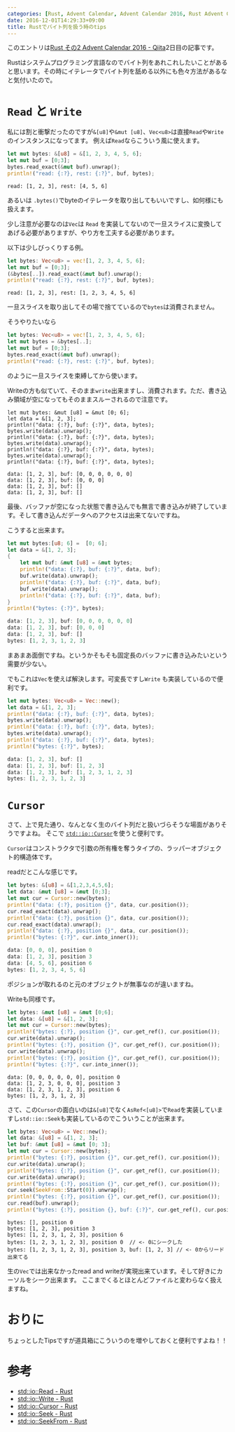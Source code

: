 ```yaml
---
categories: [Rust, Advent Calendar, Advent Calendar 2016, Rust Advent Calendar]
date: 2016-12-01T14:29:33+09:00
title: Rustでバイト列を扱う時のtips
---
```


このエントリは[Rust その2 Advent Calendar 2016 - Qiita](http://qiita.com/advent-calendar/2016/rust-lang-2)2日目の記事です。

Rustはシステムプログラミング言語なのでバイト列をあれこれしたいことがあると思います。その時にイテレータでバイト列を舐める以外にも色々方法があるなと気付いたので。

<!--more-->

# `Read` と `Write`
私には割と衝撃だったのですが`&[u8]`や`&mut [u8]`、`Vec<u8>`は直接`Read`や`Write`のインスタンスになってます。
例えば`Read`ならこういう風に使えます。

``` rust
let mut bytes: &[u8] = &[1, 2, 3, 4, 5, 6];
let mut buf = [0;3];
bytes.read_exact(&mut buf).unwrap();
println!("read: {:?}, rest: {:?}", buf, bytes);
```

```
read: [1, 2, 3], rest: [4, 5, 6]
```

あるいは `.bytes()`でbyteのイテレータを取り出してもいいですし、如何様にも扱えます。

少し注意が必要なのは`Vec`は `Read` を実装してないので一旦スライスに変換してあげる必要がありますが、やり方を工夫する必要があります。

以下は少しびっくりする例。

``` rust
let bytes: Vec<u8> = vec![1, 2, 3, 4, 5, 6];
let mut buf = [0;3];
(&bytes[..]).read_exact(&mut buf).unwrap();
println!("read: {:?}, rest: {:?}", buf, bytes);
```

```
read: [1, 2, 3], rest: [1, 2, 3, 4, 5, 6]
```

一旦スライスを取り出してその場で捨てているので`bytes`は消費されません。

そうやりたいなら

``` rust
let bytes: Vec<u8> = vec![1, 2, 3, 4, 5, 6];
let mut bytes = &bytes[..];
let mut buf = [0;3];
bytes.read_exact(&mut buf).unwrap();
println!("read: {:?}, rest: {:?}", buf, bytes);
```

のように一旦スライスを束縛してから使います。

Writeの方も似ていて、そのまま`write`出来ますし、消費されます。ただ、書き込み領域が空になってもそのままスルーされるので注意です。

```
let mut bytes: &mut [u8] = &mut [0; 6];
let data = &[1, 2, 3];
println!("data: {:?}, buf: {:?}", data, bytes);
bytes.write(data).unwrap();
println!("data: {:?}, buf: {:?}", data, bytes);
bytes.write(data).unwrap();
println!("data: {:?}, buf: {:?}", data, bytes);
bytes.write(data).unwrap();
println!("data: {:?}, buf: {:?}", data, bytes);
```

```
data: [1, 2, 3], buf: [0, 0, 0, 0, 0, 0]
data: [1, 2, 3], buf: [0, 0, 0]
data: [1, 2, 3], buf: []
data: [1, 2, 3], buf: []
```

最後、バッファが空になった状態で書き込んでも無言で書き込みが終了しています。そして書き込んだデータへのアクセスは出来てないですね。

こうすると出来ます。

``` rust
let mut bytes:[u8; 6] =  [0; 6];
let data = &[1, 2, 3];
{
    let mut buf: &mut [u8] = &mut bytes;
    println!("data: {:?}, buf: {:?}", data, buf);
    buf.write(data).unwrap();
    println!("data: {:?}, buf: {:?}", data, buf);
    buf.write(data).unwrap();
    println!("data: {:?}, buf: {:?}", data, buf);
}
println!("bytes: {:?}", bytes);
```

``` rust
data: [1, 2, 3], buf: [0, 0, 0, 0, 0, 0]
data: [1, 2, 3], buf: [0, 0, 0]
data: [1, 2, 3], buf: []
bytes: [1, 2, 3, 1, 2, 3]
```

まあまあ面倒ですね。というかそもそも固定長のバッファに書き込みたいという需要が少ない。

でもこれは`Vec`を使えば解決します。可変長ですし`Write` も実装しているので便利です。

``` rust
let mut bytes: Vec<u8> = Vec::new();
let data = &[1, 2, 3];
println!("data: {:?}, buf: {:?}", data, bytes);
bytes.write(data).unwrap();
println!("data: {:?}, buf: {:?}", data, bytes);
bytes.write(data).unwrap();
println!("data: {:?}, buf: {:?}", data, bytes);
println!("bytes: {:?}", bytes);
```

``` rust
data: [1, 2, 3], buf: []
data: [1, 2, 3], buf: [1, 2, 3]
data: [1, 2, 3], buf: [1, 2, 3, 1, 2, 3]
bytes: [1, 2, 3, 1, 2, 3]
```

# `Cursor`
さて、上で見た通り、なんとなく生のバイト列だと扱いづらそうな場面がありそうですよね。
そこで [`std::io::Cursor`](https://doc.rust-lang.org/stable/std/io/struct.Cursor.html)を使うと便利です。

`Cursor`はコンストラクタで引数の所有権を奪うタイプの、ラッパーオブジェクト的構造体です。

readだとこんな感じです。

``` rust
let bytes: &[u8] = &[1,2,3,4,5,6];
let data: &mut [u8] = &mut [0;3];
let mut cur = Cursor::new(bytes);
println!("data: {:?}, position {}", data, cur.position());
cur.read_exact(data).unwrap();
println!("data: {:?}, position {}", data, cur.position());
cur.read_exact(data).unwrap();
println!("data: {:?}, position {}", data, cur.position());
println!("bytes: {:?}", cur.into_inner());
```

``` rust
data: [0, 0, 0], position 0
data: [1, 2, 3], position 3
data: [4, 5, 6], position 6
bytes: [1, 2, 3, 4, 5, 6]
```

ポジションが取れるのと元のオブジェクトが無事なのが違いますね。

Writeも同様です。

``` rust
let bytes: &mut [u8] = &mut [0;6];
let data: &[u8] = &[1, 2, 3];
let mut cur = Cursor::new(bytes);
println!("bytes: {:?}, position {}", cur.get_ref(), cur.position());
cur.write(data).unwrap();
println!("bytes: {:?}, position {}", cur.get_ref(), cur.position());
cur.write(data).unwrap();
println!("bytes: {:?}, position {}", cur.get_ref(), cur.position());
println!("bytes: {:?}", cur.into_inner());
```

```
data: [0, 0, 0, 0, 0, 0], position 0
data: [1, 2, 3, 0, 0, 0], position 3
data: [1, 2, 3, 1, 2, 3], position 6
bytes: [1, 2, 3, 1, 2, 3]
```

さて、この`Cursor`の面白いのは`&[u8]`でなく`AsRef<[u8]>`で`Read`を実装していますし`std::io::Seek`も実装しているのでこういうことが出来ます。


``` rust
let bytes: Vec<u8> = Vec::new();
let data: &[u8] = &[1, 2, 3];
let buf: &mut [u8] = &mut [0; 3];
let mut cur = Cursor::new(bytes);
println!("bytes: {:?}, position {}", cur.get_ref(), cur.position());
cur.write(data).unwrap();
println!("bytes: {:?}, position {}", cur.get_ref(), cur.position());
cur.write(data).unwrap();
println!("bytes: {:?}, position {}", cur.get_ref(), cur.position());
cur.seek(SeekFrom::Start(0)).unwrap();
println!("bytes: {:?}, position {}", cur.get_ref(), cur.position());
cur.read(buf).unwrap();
println!("bytes: {:?}, position {}, buf: {:?}", cur.get_ref(), cur.position(), buf);
```


```
bytes: [], position 0
bytes: [1, 2, 3], position 3
bytes: [1, 2, 3, 1, 2, 3], position 6
bytes: [1, 2, 3, 1, 2, 3], position 0  // <- 0にシークした
bytes: [1, 2, 3, 1, 2, 3], position 3, buf: [1, 2, 3] // <- 0からリード出来てる
```

生の`Vec`では出来なかったread and writeが実現出来ています。そして好きにカーソルをシーク出来ます。
ここまでくるとほとんどファイルと変わらなく扱えますね。



# おりに
ちょっとしたTipsですが道具箱にこういうのを増やしておくと便利ですよね！！


# 参考

* [std::io::Read - Rust](https://doc.rust-lang.org/stable/std/io/trait.Read.html)
* [std::io::Write - Rust](https://doc.rust-lang.org/stable/std/io/trait.Write.html)
* [std::io::Cursor - Rust](https://doc.rust-lang.org/stable/std/io/struct.Cursor.html)
* [std::io::Seek - Rust](https://doc.rust-lang.org/stable/std/io/trait.Seek.html)
* [std::io::SeekFrom - Rust](https://doc.rust-lang.org/stable/std/io/enum.SeekFrom.html)
